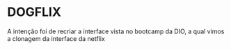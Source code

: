# DOGFLIX
 A intenção foi de recriar a interface vista no bootcamp da DIO, a qual vimos a clonagem da interface da netflix

